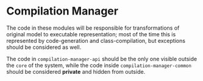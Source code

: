 Compilation Manager
===================

The code in these modules will be responsible for transformations of original model to executable representation; most of the time this is represented by code-generation and class-compilation, but exceptions should be considered as well.

The code in `compilation-manager-api` should be the only one visible outside the `core` of the system, while the code inside `compilation-manager-common` should be considered **private** and hidden from outside.